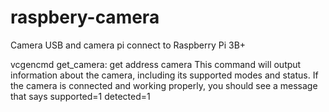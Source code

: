 # raspbery-camera
Camera USB and camera pi connect to Raspberry Pi 3B+

vcgencmd get_camera: get address camera
This command will output information about the camera, including its supported modes and status. If the camera is connected and working properly, you should see a message that says supported=1 detected=1
